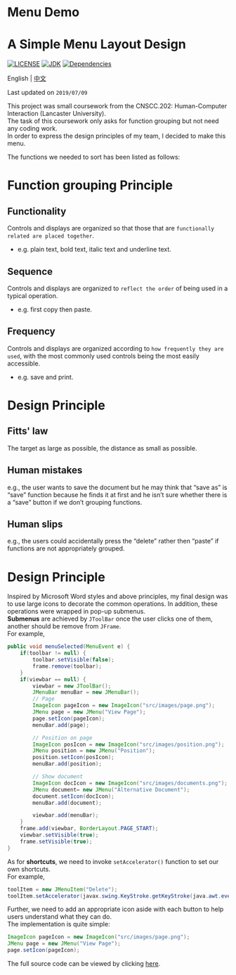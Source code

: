 # Menu Demo

# A Simple Menu Layout Design
[![LICENSE](https://img.shields.io/cocoapods/l/AFNetworking.svg)](https://github.com/Hephaest/MenuInWordFormat/blob/master/LICENSE)
[![JDK](https://img.shields.io/badge/JDK-8u202%20-orange.svg)](https://www.oracle.com/technetwork/java/javase/8u202-relnotes-5209339.html)
[![Dependencies](https://img.shields.io/badge/Dependencies-up%20to%20date-green.svg)](https://github.com/Hephaest/MenuInWordFormat/tree/master/src)

English | [中文](README_CN.md)

Last updated on `2019/07/09`

This project was small coursework from the CNSCC.202: Human-Computer Interaction (Lancaster University).<br>
The task of this coursework only asks for function grouping but not need any coding work.<br>
In order to express the design principles of my team, I decided to make this menu.

The functions we needed to sort has been listed as follows:

# Function grouping Principle
## Functionality
Controls and displays are organized so that those that are `functionally related are placed together`.
- e.g. plain text, bold text, italic text and underline text.
## Sequence
Controls and displays are organized to `reflect the order` of being used in a typical operation.
- e.g. first copy then paste.
## Frequency
Controls and displays are organized according to `how frequently they are used`, with the most commonly used controls being the most easily accessible.
- e.g. save and print.

# Design Principle
## Fitts' law
The target as large as possible, the distance as small as possible.
## Human mistakes
e.g., the user wants to save the document but he may think that “save as” is “save” function because he finds it at first and he isn’t sure whether there is a “save” button if we don’t grouping functions.
## Human slips
e.g., the users could accidentally press the “delete” rather then “paste” if functions are not appropriately grouped.

# Design Principle
Inspired by Microsoft Word styles and above principles, my final design was to use large icons to decorate the common operations.
In addition, these operations were wrapped in pop-up submenus.<br>
**Submenus** are achieved by `JToolBar` once the user clicks one of them, another should be remove from `JFrame`.<br>
For example,
```Java
public void menuSelected(MenuEvent e) {
    if(toolbar != null) {
        toolbar.setVisible(false);
        frame.remove(toolbar);
    }
    if(viewbar == null) {
        viewbar = new JToolBar();
        JMenuBar menuBar = new JMenuBar();
        // Page
        ImageIcon pageIcon = new ImageIcon("src/images/page.png");
        JMenu page = new JMenu("View Page");
        page.setIcon(pageIcon);
        menuBar.add(page);

        // Position on page
        ImageIcon posIcon = new ImageIcon("src/images/position.png");
        JMenu position = new JMenu("Position");
        position.setIcon(posIcon);
        menuBar.add(position);

        // Show document
        ImageIcon docIcon = new ImageIcon("src/images/documents.png");
        JMenu document= new JMenu("Alternative Document");
        document.setIcon(docIcon);
        menuBar.add(document);

        viewbar.add(menuBar);
    }
    frame.add(viewbar, BorderLayout.PAGE_START);
    viewbar.setVisible(true);
    frame.setVisible(true);
}
```
As for **shortcuts**, we need to invoke `setAccelerator()` function to set our own shortcuts.<br>
For example,
```Java
toolItem = new JMenuItem("Delete");
toolItem.setAccelerator(javax.swing.KeyStroke.getKeyStroke(java.awt.event.KeyEvent.VK_DELETE, 0));
```
Further, we need to add an appropriate icon aside with each button to help users understand what they can do.<br>
The implementation is quite simple:
```Java
ImageIcon pageIcon = new ImageIcon("src/images/page.png");
JMenu page = new JMenu("View Page");
page.setIcon(pageIcon);
```
The full source code can be viewed by clicking [here](https://github.com/Hephaest/MenuInWordFormat/blob/master/src/MyMenu.java).
 
